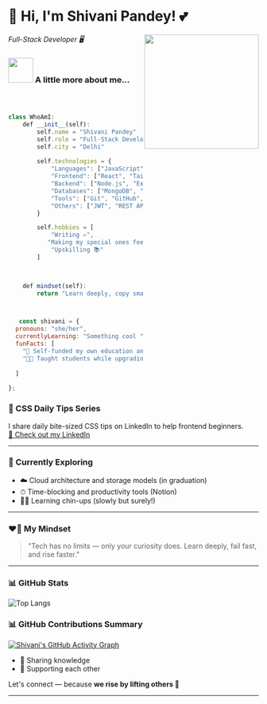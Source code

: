 # 🌸 Hi, I'm Shivani Pandey! 💕

<img align='right' src="https://media.giphy.com/media/ieyl9zmCjO4b4t6qoY/giphy.gif" width="230">

<p><em>Full-Stack Developer 🖥  </em></p>



### <img src="https://media.giphy.com/media/VgCDAzcKvsR6OM0uWg/giphy.gif" width="50"> A little more about me...  

```javascript



class WhoAmI:
    def __init__(self):
        self.name = "Shivani Pandey"
        self.role = "Full-Stack Developer"
        self.city = "Delhi"
        
        self.technologies = {
            "Languages": ["JavaScript", "Python", "HTML", "CSS"],
            "Frontend": ["React", "Tailwind CSS","EJS"],
            "Backend": ["Node.js", "Express.js"],
            "Databases": ["MongoDB", "PostgreSQL"],
            "Tools": ["Git", "GitHub", "Postman", "Cloudinary"],
            "Others": ["JWT", "REST APIs", "React Router"]
        }

        self.hobbies = [
            "Writing ✍️",
           "Making my special ones feel special 💝",
            "Upskilling 📚"
        ]

   

    def mindset(self):
        return "Learn deeply, copy smart, fail fast, and rise faster 💪"



   const shivani = {
  pronouns: "she/her",
  currentlyLearning: "Something cool ",
  funFacts: [
    "💸 Self-funded my own education and courses",
    "👩‍🏫 Taught students while upgrading my own skills"
    
  ]
 
};

```
### 💬 CSS Daily Tips Series
I share daily bite-sized CSS tips on LinkedIn to help frontend beginners.  
[🔗 Check out my LinkedIn](https://www.linkedin.com/in/shivani-pandey/)

---

### 🌱 Currently Exploring
- ☁️ Cloud architecture and storage models (in graduation)
- ⏱ Time-blocking and productivity tools (Notion)
- 🧗‍♀️ Learning chin-ups (slowly but surely!)

---

### ❤️‍🔥 My Mindset
> "Tech has no limits — only your curiosity does. Learn deeply, fail fast, and rise faster."

---



### 📊 GitHub Stats
![Top Langs](https://github-readme-stats.vercel.app/api/top-langs/?username=shivanipandey5678&layout=compact&theme=radical)



### 📊 GitHub Contributions Summary

[![Shivani's GitHub Activity Graph](https://github-readme-activity-graph.vercel.app/graph?username=shivanipandey5678&theme=react-dark&hide_border=true)](https://github.com/shivanipandey5678)




- 📢 Sharing knowledge
- 🤝 Supporting each other

Let's connect — because **we rise by lifting others 💫**

---
